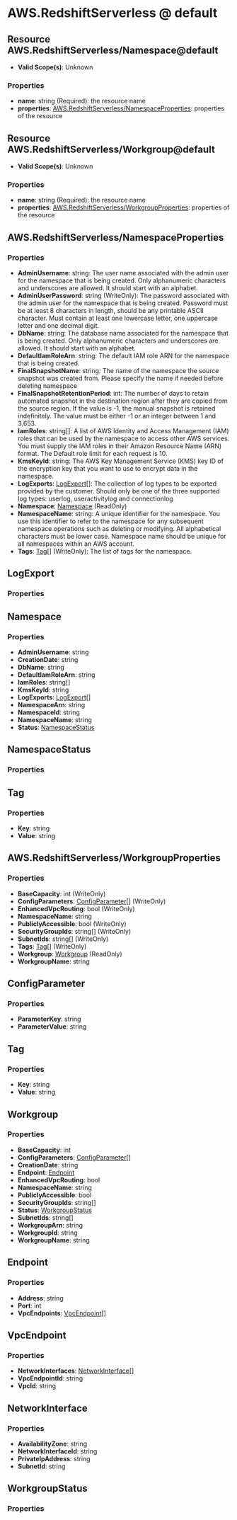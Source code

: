 # AWS.RedshiftServerless @ default

## Resource AWS.RedshiftServerless/Namespace@default
* **Valid Scope(s)**: Unknown
### Properties
* **name**: string (Required): the resource name
* **properties**: [AWS.RedshiftServerless/NamespaceProperties](#awsredshiftserverlessnamespaceproperties): properties of the resource

## Resource AWS.RedshiftServerless/Workgroup@default
* **Valid Scope(s)**: Unknown
### Properties
* **name**: string (Required): the resource name
* **properties**: [AWS.RedshiftServerless/WorkgroupProperties](#awsredshiftserverlessworkgroupproperties): properties of the resource

## AWS.RedshiftServerless/NamespaceProperties
### Properties
* **AdminUsername**: string: The user name associated with the admin user for the namespace that is being created. Only alphanumeric characters and underscores are allowed. It should start with an alphabet.
* **AdminUserPassword**: string (WriteOnly): The password associated with the admin user for the namespace that is being created. Password must be at least 8 characters in length, should be any printable ASCII character. Must contain at least one lowercase letter, one uppercase letter and one decimal digit.
* **DbName**: string: The database name associated for the namespace that is being created. Only alphanumeric characters and underscores are allowed. It should start with an alphabet.
* **DefaultIamRoleArn**: string: The default IAM role ARN for the namespace that is being created.
* **FinalSnapshotName**: string: The name of the namespace the source snapshot was created from. Please specify the name if needed before deleting namespace
* **FinalSnapshotRetentionPeriod**: int: The number of days to retain automated snapshot in the destination region after they are copied from the source region. If the value is -1, the manual snapshot is retained indefinitely. The value must be either -1 or an integer between 1 and 3,653.
* **IamRoles**: string[]: A list of AWS Identity and Access Management (IAM) roles that can be used by the namespace to access other AWS services. You must supply the IAM roles in their Amazon Resource Name (ARN) format. The Default role limit for each request is 10.
* **KmsKeyId**: string: The AWS Key Management Service (KMS) key ID of the encryption key that you want to use to encrypt data in the namespace.
* **LogExports**: [LogExport](#logexport)[]: The collection of log types to be exported provided by the customer. Should only be one of the three supported log types: userlog, useractivitylog and connectionlog
* **Namespace**: [Namespace](#namespace) (ReadOnly)
* **NamespaceName**: string: A unique identifier for the namespace. You use this identifier to refer to the namespace for any subsequent namespace operations such as deleting or modifying. All alphabetical characters must be lower case. Namespace name should be unique for all namespaces within an AWS account.
* **Tags**: [Tag](#tag)[] (WriteOnly): The list of tags for the namespace.

## LogExport
### Properties

## Namespace
### Properties
* **AdminUsername**: string
* **CreationDate**: string
* **DbName**: string
* **DefaultIamRoleArn**: string
* **IamRoles**: string[]
* **KmsKeyId**: string
* **LogExports**: [LogExport](#logexport)[]
* **NamespaceArn**: string
* **NamespaceId**: string
* **NamespaceName**: string
* **Status**: [NamespaceStatus](#namespacestatus)

## NamespaceStatus
### Properties

## Tag
### Properties
* **Key**: string
* **Value**: string

## AWS.RedshiftServerless/WorkgroupProperties
### Properties
* **BaseCapacity**: int (WriteOnly)
* **ConfigParameters**: [ConfigParameter](#configparameter)[] (WriteOnly)
* **EnhancedVpcRouting**: bool (WriteOnly)
* **NamespaceName**: string
* **PubliclyAccessible**: bool (WriteOnly)
* **SecurityGroupIds**: string[] (WriteOnly)
* **SubnetIds**: string[] (WriteOnly)
* **Tags**: [Tag](#tag)[] (WriteOnly)
* **Workgroup**: [Workgroup](#workgroup) (ReadOnly)
* **WorkgroupName**: string

## ConfigParameter
### Properties
* **ParameterKey**: string
* **ParameterValue**: string

## Tag
### Properties
* **Key**: string
* **Value**: string

## Workgroup
### Properties
* **BaseCapacity**: int
* **ConfigParameters**: [ConfigParameter](#configparameter)[]
* **CreationDate**: string
* **Endpoint**: [Endpoint](#endpoint)
* **EnhancedVpcRouting**: bool
* **NamespaceName**: string
* **PubliclyAccessible**: bool
* **SecurityGroupIds**: string[]
* **Status**: [WorkgroupStatus](#workgroupstatus)
* **SubnetIds**: string[]
* **WorkgroupArn**: string
* **WorkgroupId**: string
* **WorkgroupName**: string

## Endpoint
### Properties
* **Address**: string
* **Port**: int
* **VpcEndpoints**: [VpcEndpoint](#vpcendpoint)[]

## VpcEndpoint
### Properties
* **NetworkInterfaces**: [NetworkInterface](#networkinterface)[]
* **VpcEndpointId**: string
* **VpcId**: string

## NetworkInterface
### Properties
* **AvailabilityZone**: string
* **NetworkInterfaceId**: string
* **PrivateIpAddress**: string
* **SubnetId**: string

## WorkgroupStatus
### Properties

